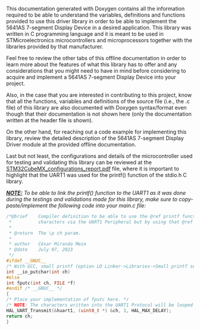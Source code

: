 This documentation generated with Doxygen contains all the information required to be able to understand the variables,
definitions and functions provided to use this driver library in order to be able to implement the 5641AS 7-segment
Display Device in a desired application. This library was written in C programming language and it is meant to be used
in STMicroelectronics microcontrollers and microprocessors together with the libraries provided by that manufacturer.

Feel free to review the other tabs of this offline documentation in order to learn more about the features of what this
library has to offer and any considerations that you might need to have in mind before considering to acquire and
implement a 5641AS 7-segment Display Device into your project.

Also, in the case that you are interested in contributing to this project, know that all the functions, variables and
definitions of the source file (i.e., the .c file) of this library are also documented with Doxygen syntax/format even
though that their documentation is not shown here (only the documentation written at the header file is shown).

On the other hand, for reaching out a code example for implementing this library, review the detailed description of the
5641AS 7-segment Display Driver module at the provided offline documentation.

Last but not least, the configurations and details of the microcontroller used for testing and validating this library
can be reviewed at the
<a href=#>STM32CubeMX_configurations_report.pdf</a>
file, where it is important to highlight that the UART1 was used for the printf() function of the stdio.h C library.

<i><b><u>NOTE:</u></b> To be able to link the printf() function to the UART1 as it was done during the testings and
validations made for this library, make sure to copy-paste/implement the following code into your main.c file:</i>

```c
/*@brief	Compiler definition to be able to use the @ref printf function from stdio.h library in order to print
 *          characters via the UART1 Peripheral but by using that @ref printf function.
 *
 * @return	The \p ch param.
 *
 * author	César Miranda Meza
 * @date	July 07, 2023
 */
#ifdef __GNUC__
/* With GCC, small printf (option LD Linker->Libraries->Small printf set to 'Yes') calls __io_putchar(). */
int __io_putchar(int ch)
#else
int fputc(int ch, FILE *f)
#endif /* __GNUC__ */
{
/* Place your implementation of fputc here. */
/* NOTE: The characters written into the UART1 Protocol will be looped until the end of transmission. */
HAL_UART_Transmit(&huart1, (uint8_t *) &ch, 1, HAL_MAX_DELAY);
return ch;
}
```
